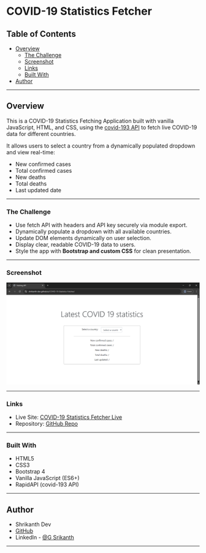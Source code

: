 # COVID-19 Statistics Fetcher

## Table of Contents

- [Overview](#overview)
  - [The Challenge](#the-challenge)
  - [Screenshot](#screenshot)
  - [Links](#links)
  - [Built With](#built-with)
- [Author](#author)

---

## Overview

This is a COVID-19 Statistics Fetching Application built with vanilla JavaScript, HTML, and CSS, using the [covid-193 API](https://rapidapi.com/api-sports/api/covid-193/) to fetch live COVID-19 data for different countries.

It allows users to select a country from a dynamically populated dropdown and view real-time:
- New confirmed cases
- Total confirmed cases
- New deaths
- Total deaths
- Last updated date

---

### The Challenge

- Use fetch API with headers and API key securely via module export.  
- Dynamically populate a dropdown with all available countries.  
- Update DOM elements dynamically on user selection.  
- Display clear, readable COVID-19 data to users.  
- Style the app with **Bootstrap and custom CSS** for clean presentation.

---

### Screenshot

![COVID-19 Statistics Fetcher Screenshot](COID-19-Statistics-Fetcher.png)


---

### Links

- Live Site: [COVID-19 Statistics Fetcher Live](https://shrikanth-dev.github.io/COVID-19-Statistics-Fetcher/)
- Repository: [GitHub Repo](https://github.com/shrikanth-dev/COVID-19-Statistics-Fetcher)

---

### Built With

- HTML5
- CSS3
- Bootstrap 4
- Vanilla JavaScript (ES6+)
- RapidAPI (covid-193 API)

---

## Author

- Shrikanth Dev
- [GitHub](https://github.com/shrikanth-dev)
- LinkedIn - [@G Srikanth](https://www.linkedin.com/in/g-srikanth-gs)
---
